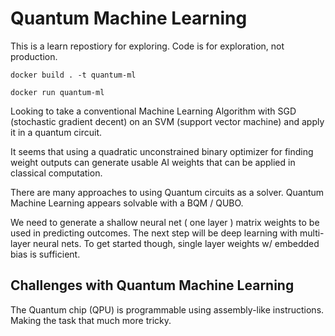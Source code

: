 # Quantum Machine Learning

This is a learn repostiory for exploring.
Code is for exploration, not production.


```shell
docker build . -t quantum-ml
```

```shell
docker run quantum-ml
```

Looking to take a conventional Machine Learning Algorithm
with SGD (stochastic gradient decent) on an SVM (support vector machine)
and apply it in a quantum circuit.

It seems that using a quadratic unconstrained binary optimizer for
finding weight outputs can generate usable AI weights that can be
applied in classical computation.

There are many approaches to using Quantum circuits as a solver.
Quantum Machine Learning appears solvable with a BQM / QUBO.

We need to generate a shallow neural net ( one layer ) matrix weights
to be used in predicting outcomes.
The next step will be deep learning with multi-layer neural nets.
To get started though, single layer weights w/ embedded bias is sufficient.

## Challenges with Quantum Machine Learning

The Quantum chip (QPU) is programmable using assembly-like instructions.
Making the task that much more tricky.
